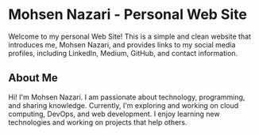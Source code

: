 # Mohsen Nazari - Personal Web Site

Welcome to my personal Web Site! This is a simple and clean website that introduces me, Mohsen Nazari, and provides links to my social media profiles, including LinkedIn, Medium, GitHub, and contact information.

## About Me

Hi! I'm Mohsen Nazari. I am passionate about technology, programming, and sharing knowledge. Currently, I'm exploring and working on cloud computing, DevOps, and web development. I enjoy learning new technologies and working on projects that help others.
